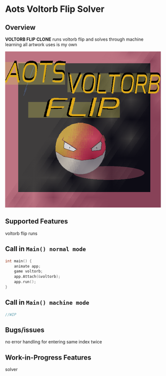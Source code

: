 # Aots Voltorb Flip Solver

## Overview

**VOLTORB FLIP CLONE** runs voltorb flip and solves through machine learning 
all artwork uses is my own

![Alt text](<Voltorb_flip_titleScreen.png>)

## Supported Features

voltorb flip runs

## Call in `Main() normal mode`

```C++
int main() {
	animate app;
	game voltorb;
	app.Attach(&voltorb);
	app.run();
}
```

## Call in `Main() machine mode`

```C++
//WIP
```

## Bugs/issues
no error handling for entering same index twice

## Work-in-Progress Features
solver


</br></br>